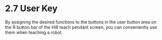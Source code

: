 ﻿# 2.7 User Key

By assigning the desired functions to the buttons in the user button area on the R button bar of the Hi6 teach pendant screen, you can conveniently use them when teaching a robot.

